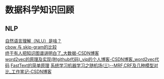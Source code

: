 # 数据科学知识回顾
## NLP
[自然语言理解（NLU）是啥？](https://zhuanlan.zhihu.com/p/143221527)<br>
[cbow 与 skip-gram的比较](https://zhuanlan.zhihu.com/p/37477611)<br>
[终于有人把知识图谱讲明白了_大数据-CSDN博客](https://blog.csdn.net/zw0Pi8G5C1x/article/details/113930459)<br>
[word2vec的原理及实现(附github代码)_yip的个人博客-CSDN博客_word2vec代码](https://blog.csdn.net/qq_30189255/article/details/103049569)
[FastText的简单原理](https://blog.csdn.net/yangfengling1023/article/details/86614797)
[系统学习机器学习之随机场(三)--MRF,CRF及几种模型对比_工作笔记-CSDN博客](https://blog.csdn.net/App_12062011/article/details/53665360)
<br>

